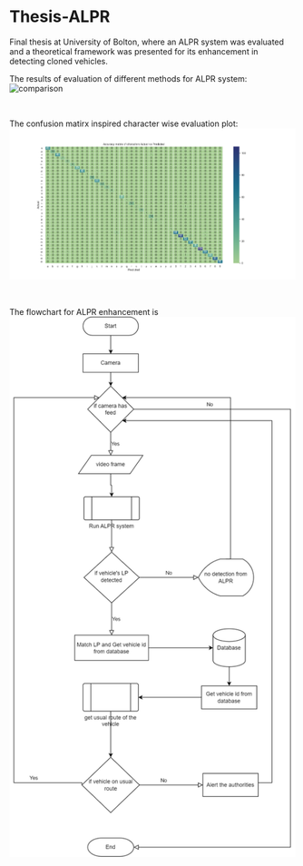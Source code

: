 # Thesis-ALPR
Final thesis at University of Bolton, where an ALPR system was evaluated and a theoretical framework was presented for its enhancement in detecting cloned vehicles.

The results of evaluation of different methods for ALPR system:
</br>
![comparison](comparison_plot.png)

</br>

The confusion matirx inspired character wise evaluation plot:
</br>
![confusion_matrix](accuracy_matrix.png)




</br>

The flowchart for ALPR enhancement is 
</br>
![flowchart](project_flowchart.png)

